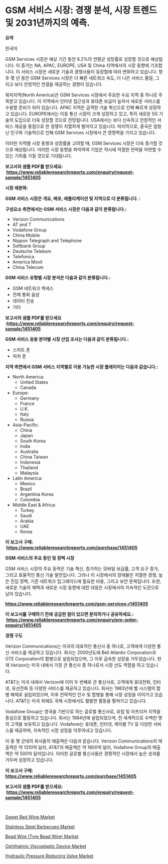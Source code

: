 <p><h1>GSM 서비스 시장: 경쟁 분석, 시장 트렌드 및 2031년까지의 예측.</h1></p><p><strong>요약</strong></p>
<p><p>한국어</p><p>GSM Services 시장은 예상 기간 동안 6.2%의 연평균 성장률로 성장할 것으로 예상됩니다. 이 증가는 NA, APAC, EUROPE, USA 및 China 지역에서의 시장 동향에 기초합니다. 이 서비스 시장은 새로운 기술과 경쟁사들이 등장함에 따라 변화하고 있습니다. 향후 몇 년 동안 GSM Services 시장은 더 빠른 네트워크 속도, 더 나은 서비스 품질, 그리고 보다 안정적인 연결을 제공하는 경향이 있습니다. </p><p>북미지역(North America)은 GSM Services 시장에서 주요한 수요 지역 중 하나로 주목받고 있습니다. 이 지역에서 인터넷 접근성과 휴대폰 보급이 높아서 새로운 서비스를 수용할 준비가 되어 있습니다. APAC 지역은 급격한 기술 혁신으로 인해 빠르게 성장하고 있습니다. EUROPE에서는 이동 통신 시장이 크게 성장하고 있고, 특히 새로운 5G 기술의 도입으로 더욱 성장할 것으로 전망됩니다. USA에서는 보다 신속하고 안정적인 서비스 제공을 중점으로 한 경쟁이 치열하게 벌어지고 있습니다. 마지막으로, 중국은 엄청난 인구와 기술력으로 인해 GSM Services 시장에서 큰 영향력을 가지고 있습니다. </p><p>이러한 지역별 시장 동향과 성장률을 고려할 때, GSM Services 시장은 더욱 증가할 것으로 예상됩니다. 이러한 시장 동향을 파악하여 기업은 적시에 적절한 전략을 마련할 수 있는 기회를 가질 것으로 기대됩니다.</p></p>
<p><strong>보고서의 샘플 PDF를 받으세요: &nbsp;<a href="https://www.reliableresearchreports.com/enquiry/request-sample/1451405">https://www.reliableresearchreports.com/enquiry/request-sample/1451405</a></strong></p>
<p><strong>시장 세분화:</strong></p>
<p><strong> GSM 서비스 시장은 개요, 배포, 애플리케이션 및 지역으로 더 분류됩니다. :</strong></p>
<p><strong>구성요소 측면에서는 GSM 서비스 시장은 다음과 같이 분류됩니다.:</strong></p>
<p><ul><li>Verizon Communications</li><li>AT and T</li><li>Vodafone Group</li><li>China Mobile</li><li>Nippon Telegraph and Telephone</li><li>Softbank Group</li><li>Deutsche Telekom</li><li>Telefonica</li><li>America Movil</li><li>China Telecom</li></ul></p>
<p><strong> GSM 서비스 유형별 시장 분석은 다음과 같이 분류됩니다.:</strong></p>
<p><ul><li>GSM 네트워크 액세스</li><li>전체 통화 음성</li><li>데이터 전송</li><li>기타</li></ul></p>
<p><strong>보고서의 샘플 PDF를 받으세요 :<a href="https://www.reliableresearchreports.com/enquiry/request-sample/1451405">https://www.reliableresearchreports.com/enquiry/request-sample/1451405</a></strong></p>
<p><strong> GSM 서비스 응용 분야별 시장 산업 조사는 다음과 같이 분류됩니다.:</strong></p>
<p><ul><li>스마트 폰</li><li>피처 폰</li></ul></p>
<p><strong>지역 측면에서 GSM 서비스 지역별로 이용 가능한 시장 플레이어는 다음과 같습니다.:</strong></p>
<p><ul>
    <li>
        North America:
        <ul>
            <li>United States</li>
            <li>Canada</li>
        </ul>
    </li>
    <li>
        Europe:
        <ul>
            <li>Germany</li>
            <li>France</li>
            <li>U.K.</li>
            <li>Italy</li>
            <li>Russia</li>
        </ul>
    </li>
    <li>
        Asia-Pacific:
        <ul>
            <li>China</li>
            <li>Japan</li>
            <li>South Korea</li>
            <li>India</li>
            <li>Australia</li>
            <li>China Taiwan</li>
            <li>Indonesia</li>
            <li>Thailand</li>
            <li>Malaysia</li>
        </ul>
    </li>
    <li>
        Latin America:
        <ul>
            <li>Mexico</li>
            <li>Brazil</li>
            <li>Argentina Korea</li>
            <li>Colombia</li>
        </ul>
    </li>
    <li>
        Middle East & Africa:
        <ul>
            <li>Turkey</li>
            <li>Saudi</li>
            <li>Arabia</li>
            <li>UAE</li>
            <li>Korea</li>
        </ul>
    </li>
    </ul></p>
<p><strong>이 보고서 구매: &nbsp;<a href="https://www.reliableresearchreports.com/purchase/1451405">https://www.reliableresearchreports.com/purchase/1451405</a></strong></p>
<p><strong>GSM 서비스의 주요 동인 및 장벽 시장</strong></p>
<p><p>GSM 서비스 시장의 주요 동력은 기술 혁신, 증가하는 모바일 보급률, 고객 요구 증가, 그리고 효율적인 통신 기술 발전입니다. 그러나 이 시장에서의 장애물은 치열한 경쟁, 높은 진입 장벽, 기존 네트워크 업그레이드에 필요한 비용, 그리고 보안 문제입니다. 또한, 새로운 기술의 채택과 새로운 시장 동향에 대한 대응은 시장에서의 지속적인 도전으로 남아 있습니다.</p></p>
<p><strong><a href="https://www.reliableresearchreports.com/gsm-services-r1451405">https://www.reliableresearchreports.com/gsm-services-r1451405</a></strong></p>
<p><strong>이 보고서를 구매하기 전에 궁금한 점이 있으면 문의하거나 공유하세요.: &nbsp;<a href="https://www.reliableresearchreports.com/enquiry/pre-order-enquiry/1451405">https://www.reliableresearchreports.com/enquiry/pre-order-enquiry/1451405</a></strong></p>
<p><strong>경쟁 구도</strong></p>
<p><p>Verizon Communications는 미국의 대표적인 통신사 중 하나로, 고객에게 다양한 통신 서비스를 제공하고 있습니다. 회사는 2000년도에 Bell Atlantic Corporation과 GTE Corporation의 합병으로 설립되었으며, 그 이후 급속한 성장을 거두었습니다. 현재 Verizon는 미국 내에서 가장 큰 통신사 중 하나로서 시장 선도 역할을 하고 있습니다.</p><p>AT&T는 미국 내에서 Verizon에 이어 두 번째로 큰 통신사로, 고객에게 휴대전화, 인터넷, 유선전화 등 다양한 서비스를 제공하고 있습니다. 회사는 1983년에 벨 시스템의 합병 해제로 설립되었으며, 이후 전략적인 인수 및 합병을 통해 시장 성장을 이어가고 있습니다. AT&T는 미국 외에도 국제 시장에서도 활발한 활동을 펼쳐가고 있습니다.</p><p>Vodafone Group는 영국을 기반으로 하는 글로벌 통신사로, 유럽 및 아프리카 지역을 중심으로 활동하고 있습니다. 회사는 1984년에 설립되었으며, 전 세계적으로 수백만 명의 고객을 보유하고 있습니다. Vodafone는 휴대폰, 인터넷, 케이블 TV 등 다양한 서비스를 제공하며, 지속적인 시장 성장을 이루어내고 있습니다.</p><p>이 중 몇 군데의 회사들의 매출액은 다음과 같습니다. Verizon Communications의 매출액은 약 1310억 달러, AT&T의 매출액은 약 1800억 달러, Vodafone Group의 매출액은 약 500억 달러입니다. 이러한 글로벌 통신사들은 경쟁적인 시장에서 높은 성과를 거두며 성장하고 있습니다.</p></p>
<p><strong>이 보고서 구매: &nbsp; <a href="https://www.reliableresearchreports.com/purchase/1451405">https://www.reliableresearchreports.com/purchase/1451405</a></strong></p>
<p><strong>보고서의 샘플 PDF를 받으세요: &nbsp;<a href="https://www.reliableresearchreports.com/enquiry/request-sample/1451405">https://www.reliableresearchreports.com/enquiry/request-sample/1451405</a></strong><strong></strong></p>
<p>&nbsp;</p>
<p><p><a href="https://view.publitas.com/reportprime-1/sweet-red-wine-market-analysis-and-sze-forecasted-for-period-from-2024-to-2031/">Sweet Red Wine Market</a></p><p><a href="https://funky-papaya-cf4.notion.site/Stainless-Steel-Barbecues-Market-Insight-Market-Trends-Growth-Forecasted-from-2024-TO-2031-5d663ff1708f4470b14f03d98e784298">Stainless Steel Barbecues Market</a></p><p><a href="https://www.linkedin.com/pulse/bead-wire-tyre-market-size-evaluating-its-trends-growth-695ac?trackingId=2OzsrF0uVFdwpJV2BDmk9w%3D%3D">Bead Wire (Tyre Bead Wire) Market</a></p><p><a href="https://github.com/derrinmiltonellis35gcl/Market-Research-Report-List-2/blob/main/ophthalmic-viscoelastic-device-market.md">Ophthalmic Viscoelastic Device Market</a></p><p><a href="https://view.publitas.com/reportprime-1/hydraulic-pressure-reducing-valve-market-the-key-to-successful-business-strategy-forecast-till-2031/">Hydraulic Pressure Reducing Valve Market</a></p></p>